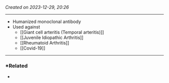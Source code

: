 *Created on 2023-12-29, 20:26* 

---
- Humanized monoclonal antibody
- Used against
	- [[Giant cell arteritis (Temporal arteritis)]]
	- [[Juvenile Idiopathic Arthritis]]
	- [[Rheumatoid Arthritis]]
	- [[Covid-19]] 

---
### *Related
- 
